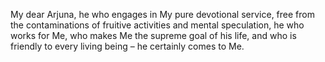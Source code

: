 My dear Arjuna, he who engages in My pure devotional service, free from the contaminations of fruitive activities and mental speculation, he who works for Me, who makes Me the supreme goal of his life, and who is friendly to every living being – he certainly comes to Me.